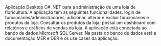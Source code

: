 Aplicação Desktop C# .NET para a administração de uma loja de floricultura. 
A aplicação tem as seguintes funcionalidades: login de funcionários/administradores; adicionar, alterar e excluir funcionários e produtos da loja. Consultar os produtos da loja; possui um dashboard com relatórios e gráficos de vendas da loja. 
A aplicação está conectada ao bando de dados Microsoft SQL Server. Na pasta do banco de dados está a documentação MER e DER e os use cases da aplicação.
